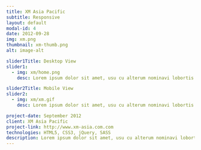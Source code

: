 ```yaml
---
title: XM Asia Pacific
subtitle: Responsive
layout: default
modal-id: 4
date: 2012-09-28
img: xm.png
thumbnail: xm-thumb.png
alt: image-alt

slider1Title: Desktop View
slider1:
  - img: xm/home.png
    desc: Lorem ipsum dolor sit amet, usu cu alterum nominavi lobortis.

slider2Title: Mobile View
slider2:
  - img: xm/xm.gif
    desc: Lorem ipsum dolor sit amet, usu cu alterum nominavi lobortis.

project-date: September 2012
client: XM Asia Pacific
project-link: http://www.xm-asia.com.com
technologies: HTML5, CSS3, jQuery, SASS
description: Lorem ipsum dolor sit amet, usu cu alterum nominavi lobortis. At duo novum diceret. Tantas apeirian vix et, usu sanctus postulant inciderint ut, populo diceret necessitatibus in vim. Cu eum dicam feugiat noluisse.
---
```

